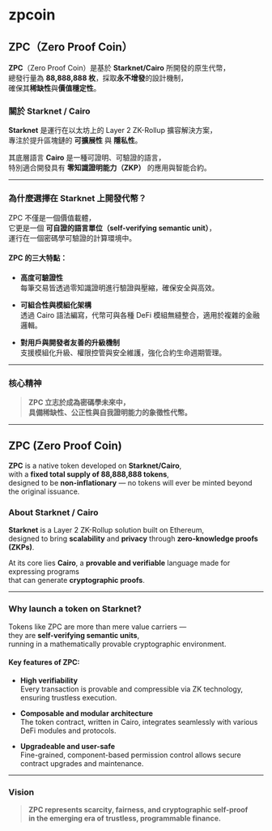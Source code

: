 # zpcoin

## ZPC（Zero Proof Coin）

**ZPC**（Zero Proof Coin）是基於 **Starknet/Cairo** 所開發的原生代幣，  
總發行量為 **88,888,888 枚**，採取**永不增發**的設計機制，  
確保其**稀缺性**與**價值穩定性**。

### 關於 Starknet / Cairo

**Starknet** 是運行在以太坊上的 Layer 2 ZK-Rollup 擴容解決方案，  
專注於提升區塊鏈的 **可擴展性** 與 **隱私性**。

其底層語言 **Cairo** 是一種可證明、可驗證的語言，  
特別適合開發具有 **零知識證明能力（ZKP）** 的應用與智能合約。

---

### 為什麼選擇在 Starknet 上開發代幣？

ZPC 不僅是一個價值載體，  
它更是一個 **可自證的語言單位（self-verifying semantic unit）**，  
運行在一個密碼學可驗證的計算環境中。

#### ZPC 的三大特點：

- **高度可驗證性**  
    每筆交易皆透過零知識證明進行驗證與壓縮，確保安全與高效。
    
- **可組合性與模組化架構**  
    透過 Cairo 語法編寫，代幣可與各種 DeFi 模組無縫整合，適用於複雜的金融邏輯。
    
- **對用戶與開發者友善的升級機制**  
    支援模組化升級、權限控管與安全維護，強化合約生命週期管理。
    

---

### 核心精神

> **ZPC 立志於成為密碼學未來中，  
> 具備稀缺性、公正性與自我證明能力的象徵性代幣。**

---

## ZPC (Zero Proof Coin)

**ZPC** is a native token developed on **Starknet/Cairo**,  
with a **fixed total supply of 88,888,888 tokens**,  
designed to be **non-inflationary** — no tokens will ever be minted beyond the original issuance.

### About Starknet / Cairo

**Starknet** is a Layer 2 ZK-Rollup solution built on Ethereum,  
designed to bring **scalability** and **privacy** through **zero-knowledge proofs (ZKPs)**.

At its core lies **Cairo**, a **provable and verifiable** language made for expressing programs  
that can generate **cryptographic proofs**.

---

### Why launch a token on Starknet?

Tokens like ZPC are more than mere value carriers —  
they are **self-verifying semantic units**,  
running in a mathematically provable cryptographic environment.

#### Key features of ZPC:

- **High verifiability**  
    Every transaction is provable and compressible via ZK technology, ensuring trustless execution.
    
- **Composable and modular architecture**  
    The token contract, written in Cairo, integrates seamlessly with various DeFi modules and protocols.
    
- **Upgradeable and user-safe**  
    Fine-grained, component-based permission control allows secure contract upgrades and maintenance.
    

---

### Vision

> **ZPC represents scarcity, fairness, and cryptographic self-proof  
> in the emerging era of trustless, programmable finance.**